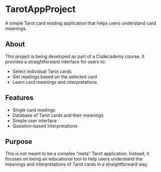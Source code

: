 # TarotAppProject

A simple Tarot card reading application that helps users understand card meanings.

## About

This project is being developed as part of a Codecademy course. It provides a straightforward interface for users to:

- Select individual Tarot cards
- Get readings based on the selected card
- Learn card meanings and interpretations

## Features

- Single card readings
- Database of Tarot cards and their meanings
- Simple user interface
- Question-based interpretations

## Purpose

This is not meant to be a complex "meta" Tarot application. Instead, it focuses on being an educational tool to help users understand the meanings and interpretations of Tarot cards in a straightforward way.